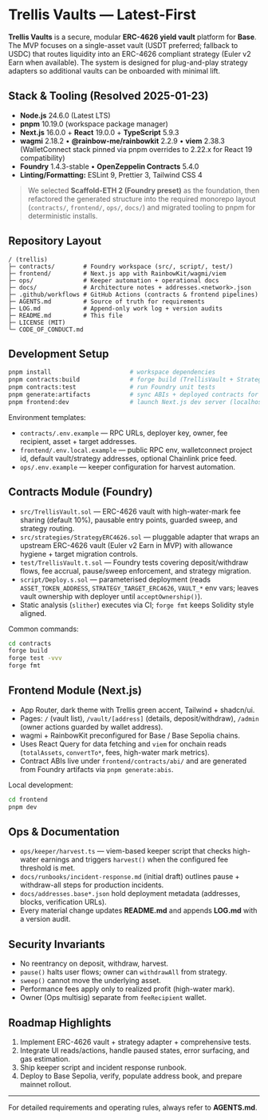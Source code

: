# Trellis Vaults — Latest-First

**Trellis Vaults** is a secure, modular **ERC-4626 yield vault** platform for **Base**. The MVP focuses on a single-asset vault (USDT preferred; fallback to USDC) that routes liquidity into an ERC-4626 compliant strategy (Euler v2 Earn when available). The system is designed for plug-and-play strategy adapters so additional vaults can be onboarded with minimal lift.

## Stack & Tooling (Resolved 2025-01-23)

- **Node.js** 24.6.0 (Latest LTS)
- **pnpm** 10.19.0 (workspace package manager)
- **Next.js** 16.0.0 + **React** 19.0.0 + **TypeScript** 5.9.3
- **wagmi** 2.18.2 • **@rainbow-me/rainbowkit** 2.2.9 • **viem** 2.38.3 (WalletConnect stack pinned via pnpm overrides to 2.22.x for React 19 compatibility)
- **Foundry** 1.4.3-stable • **OpenZeppelin Contracts** 5.4.0
- **Linting/Formatting:** ESLint 9, Prettier 3, Tailwind CSS 4

> We selected **Scaffold-ETH 2 (Foundry preset)** as the foundation, then refactored the generated structure into the required monorepo layout (`contracts/`, `frontend/`, `ops/`, `docs/`) and migrated tooling to pnpm for deterministic installs.

## Repository Layout

```
/ (trellis)
├─ contracts/        # Foundry workspace (src/, script/, test/)
├─ frontend/         # Next.js app with RainbowKit/wagmi/viem
├─ ops/              # Keeper automation + operational docs
├─ docs/             # Architecture notes + addresses.<network>.json
├─ .github/workflows # GitHub Actions (contracts & frontend pipelines)
├─ AGENTS.md         # Source of truth for requirements
├─ LOG.md            # Append-only work log + version audits
├─ README.md         # This file
├─ LICENSE (MIT)
└─ CODE_OF_CONDUCT.md
```

## Development Setup

```bash
pnpm install                      # workspace dependencies
pnpm contracts:build              # forge build (TrellisVault + Strategy)
pnpm contracts:test               # run Foundry unit tests
pnpm generate:artifacts           # sync ABIs + deployed contracts for the frontend
pnpm frontend:dev                 # launch Next.js dev server (localhost:3000)
```

Environment templates:

- `contracts/.env.example` — RPC URLs, deployer key, owner, fee recipient, asset + target addresses.
- `frontend/.env.local.example` — public RPC env, walletconnect project id, default vault/strategy addresses, optional Chainlink price feed.
- `ops/.env.example` — keeper configuration for harvest automation.

## Contracts Module (Foundry)

* `src/TrellisVault.sol` — ERC-4626 vault with high-water-mark fee sharing (default 10%), pausable entry points, guarded sweep, and strategy routing.
* `src/strategies/StrategyERC4626.sol` — pluggable adapter that wraps an upstream ERC-4626 vault (Euler v2 Earn in MVP) with allowance hygiene + target migration controls.
* `test/TrellisVault.t.sol` — Foundry tests covering deposit/withdraw flows, fee accrual, pause/sweep enforcement, and strategy migration.
* `script/Deploy.s.sol` — parameterised deployment (reads `ASSET_TOKEN_ADDRESS`, `STRATEGY_TARGET_ERC4626`, `VAULT_*` env vars; leaves vault ownership with deployer until `acceptOwnership()`).
* Static analysis (`slither`) executes via CI; `forge fmt` keeps Solidity style aligned.

Common commands:

```bash
cd contracts
forge build
forge test -vvv
forge fmt
```

## Frontend Module (Next.js)

* App Router, dark theme with Trellis green accent, Tailwind + shadcn/ui.
* Pages: `/` (vault list), `/vault/[address]` (details, deposit/withdraw), `/admin` (owner actions guarded by wallet address).
* wagmi + RainbowKit preconfigured for Base / Base Sepolia chains.
* Uses React Query for data fetching and `viem` for onchain reads (`totalAssets`, `convertTo*`, fees, high-water mark metrics).
* Contract ABIs live under `frontend/contracts/abi/` and are generated from Foundry artifacts via `pnpm generate:abis`.

Local development:

```bash
cd frontend
pnpm dev
```

## Ops & Documentation

* `ops/keeper/harvest.ts` — viem-based keeper script that checks high-water earnings and triggers `harvest()` when the configured fee threshold is met.
* `docs/runbooks/incident-response.md` (initial draft) outlines pause + withdraw-all steps for production incidents.
* `docs/addresses.base*.json` hold deployment metadata (addresses, blocks, verification URLs).
* Every material change updates **README.md** and appends **LOG.md** with a version audit.

## Security Invariants

* No reentrancy on deposit, withdraw, harvest.
* `pause()` halts user flows; owner can `withdrawAll` from strategy.
* `sweep()` cannot move the underlying asset.
* Performance fees apply only to realized profit (high-water mark).
* Owner (Ops multisig) separate from `feeRecipient` wallet.

## Roadmap Highlights

1. Implement ERC-4626 vault + strategy adapter + comprehensive tests.
2. Integrate UI reads/actions, handle paused states, error surfacing, and gas estimation.
3. Ship keeper script and incident response runbook.
4. Deploy to Base Sepolia, verify, populate address book, and prepare mainnet rollout.

---

For detailed requirements and operating rules, always refer to **AGENTS.md**.
